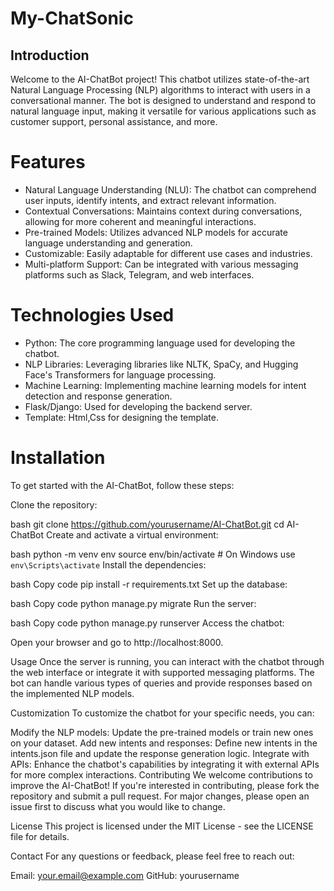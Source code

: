 # My-ChatSonic

## Introduction

Welcome to the AI-ChatBot project! This chatbot utilizes state-of-the-art Natural Language Processing (NLP) algorithms to interact with users in a conversational manner. The bot is designed to understand and respond to natural language input, making it versatile for various applications such as customer support, personal assistance, and more.

# Features
* Natural Language Understanding (NLU): The chatbot can comprehend user inputs, identify intents, and extract relevant information. 
* Contextual Conversations: Maintains context during conversations, allowing for more coherent and meaningful interactions.
* Pre-trained Models: Utilizes advanced NLP models for accurate language understanding and generation.
* Customizable: Easily adaptable for different use cases and industries.
* Multi-platform Support: Can be integrated with various messaging platforms such as Slack, Telegram, and web interfaces.

# Technologies Used
* Python: The core programming language used for developing the chatbot.
* NLP Libraries: Leveraging libraries like NLTK, SpaCy, and Hugging Face's Transformers for language processing.
* Machine Learning: Implementing machine learning models for intent detection and response generation.
* Flask/Django: Used for developing the backend server.
* Template: Html,Css for designing the template.

# Installation
To get started with the AI-ChatBot, follow these steps:

Clone the repository:

bash
git clone https://github.com/yourusername/AI-ChatBot.git
cd AI-ChatBot
Create and activate a virtual environment:

bash
python -m venv env
source env/bin/activate  # On Windows use `env\Scripts\activate`
Install the dependencies:

bash
Copy code
pip install -r requirements.txt
Set up the database:

bash
Copy code
python manage.py migrate
Run the server:

bash
Copy code
python manage.py runserver
Access the chatbot:

Open your browser and go to http://localhost:8000.

Usage
Once the server is running, you can interact with the chatbot through the web interface or integrate it with supported messaging platforms. The bot can handle various types of queries and provide responses based on the implemented NLP models.

Customization
To customize the chatbot for your specific needs, you can:

Modify the NLP models: Update the pre-trained models or train new ones on your dataset.
Add new intents and responses: Define new intents in the intents.json file and update the response generation logic.
Integrate with APIs: Enhance the chatbot's capabilities by integrating it with external APIs for more complex interactions.
Contributing
We welcome contributions to improve the AI-ChatBot! If you're interested in contributing, please fork the repository and submit a pull request. For major changes, please open an issue first to discuss what you would like to change.

License
This project is licensed under the MIT License - see the LICENSE file for details.

Contact
For any questions or feedback, please feel free to reach out:

Email: your.email@example.com
GitHub: yourusername


